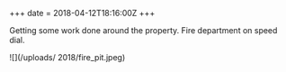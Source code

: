 +++
date = 2018-04-12T18:16:00Z
+++

Getting some work done around the property. Fire department on speed dial. 

![](/uploads/ 2018/fire_pit.jpeg)